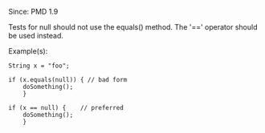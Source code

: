 Since: PMD 1.9

Tests for null should not use the equals() method. The '==' operator should be used instead.

Example(s):
```
String x = "foo";

if (x.equals(null)) { // bad form
   	doSomething();
	}

if (x == null) { 	// preferred
   	doSomething();
	}
```
